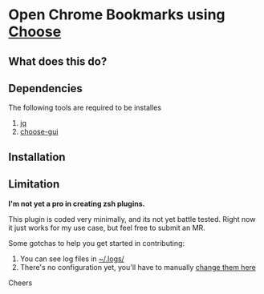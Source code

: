 # Open Chrome Bookmarks using [Choose](https://github.com/chipsenkbeil/choose) 


## What does this do?


## Dependencies

The following tools are required to be installes
1. [jq]()
1. [choose-gui]()


## Installation


## Limitation

**I'm not yet a pro in creating zsh plugins.**

This plugin is coded very minimally, and its not yet battle tested. 
Right now it just works for my use case, but feel free to submit an MR.


Some gotchas to help you get started in contributing:
1. You can see log files in [~/.logs/]()
2. There's no configuration yet, you'll have to manually [change them here]()


Cheers

